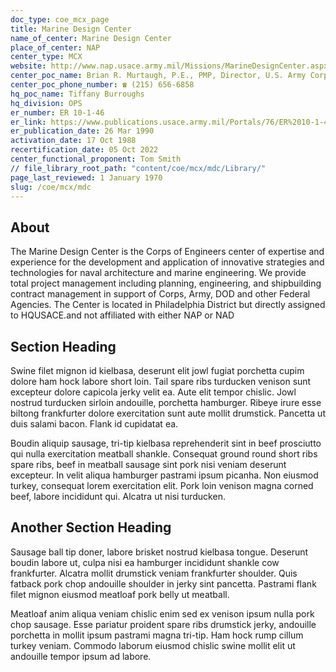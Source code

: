 ```yaml
---
doc_type: coe_mcx_page 
title: Marine Design Center
name_of_center: Marine Design Center
place_of_center: NAP
center_type: MCX
website: http://www.nap.usace.army.mil/Missions/MarineDesignCenter.aspx
center_poc_name: Brian R. Murtaugh, P.E., PMP, Director, U.S. Army Corps of Engineers, Marine Design Center
center_poc_phone_number: ☎ (215) 656-6858
hq_poc_name: Tiffany Burroughs
hq_division: OPS
er_number: ER 10-1-46
er_link: https://www.publications.usace.army.mil/Portals/76/ER%2010-1-46%20Combined.pdf?ver=-M7UR83xOkneHjX1Y00lYQ%3d%3d
er_publication_date: 26 Mar 1990
activation_date: 17 Oct 1988
recertification_date: 05 Oct 2022
center_functional_proponent: Tom Smith
// file_library_root_path: "content/coe/mcx/mdc/Library/" 
page_last_reviewed: 1 January 1970 
slug: /coe/mcx/mdc
---
```


## About 

The Marine Design Center is the Corps of Engineers center of expertise and experience for the development and application of innovative strategies and technologies for naval architecture and marine engineering. We provide total project management including planning, engineering, and shipbuilding contract management in support of Corps, Army, DOD and other Federal Agencies. The Center is located in Philadelphia District but directly assigned to HQUSACE.and not affiliated with either NAP or NAD 

 ## Section Heading 

 Swine filet mignon id kielbasa, deserunt elit jowl fugiat porchetta cupim dolore ham hock labore short loin. Tail spare ribs turducken venison sunt excepteur dolore capicola jerky velit ea. Aute elit tempor chislic. Jowl nostrud turducken sirloin andouille, porchetta hamburger. Ribeye irure esse biltong frankfurter dolore exercitation sunt aute mollit drumstick. Pancetta ut duis salami bacon. Flank id cupidatat ea. 

 Boudin aliquip sausage, tri-tip kielbasa reprehenderit sint in beef prosciutto qui nulla exercitation meatball shankle. Consequat ground round short ribs spare ribs, beef in meatball sausage sint pork nisi veniam deserunt excepteur. In velit aliqua hamburger pastrami ipsum picanha. Non eiusmod turkey, consequat lorem exercitation elit. Pork loin venison magna corned beef, labore incididunt qui. Alcatra ut nisi turducken. 

 ## Another Section Heading 

 Sausage ball tip doner, labore brisket nostrud kielbasa tongue. Deserunt boudin labore ut, culpa nisi ea hamburger incididunt shankle cow frankfurter. Alcatra mollit drumstick veniam frankfurter shoulder. Quis fatback pork chop andouille shoulder in jerky sint pancetta. Pastrami flank filet mignon eiusmod meatloaf pork belly ut meatball. 

 Meatloaf anim aliqua veniam chislic enim sed ex venison ipsum nulla pork chop sausage. Esse pariatur proident spare ribs drumstick jerky, andouille porchetta in mollit ipsum pastrami magna tri-tip. Ham hock rump cillum turkey veniam. Commodo laborum eiusmod chislic swine mollit elit ut andouille tempor ipsum ad labore. 

